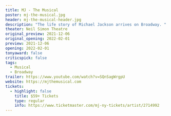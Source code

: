 ```yaml
---
title: MJ - The Musical
poster: mj-the-musical.jpg
header: mj-the-musical-header.jpg
description: "The life story of Michael Jackson arrives on Broadway. "
theater: Neil Simon Theatre
original_preview: 2021-12-06
original_opening: 2022-02-01
preview: 2021-12-06
opening: 2022-02-01
tonyaward: false
criticspick: false
tags: 
  - Musical
  - Broadway
trailer: https://www.youtube.com/watch?v=SQnSagWrgpU
website: https://mjthemusical.com
tickets:
  - highlight: false
    title: $59+ Tickets
    type: regular
    info: https://www.ticketmaster.com/mj-ny-tickets/artist/2714992
---
```

